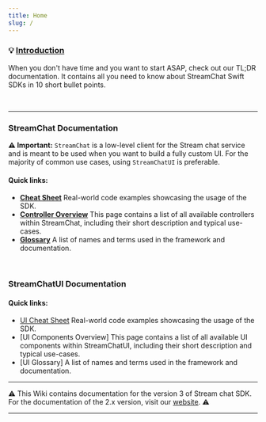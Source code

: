 ```yaml
---
title: Home
slug: /
---
```


### 💡 [Introduction](/Introduction)

When you don't have time and you want to start ASAP, check out our TL;DR documentation. It contains all you need to know about StreamChat Swift SDKs in 10 short bullet points.

<p>&nbsp;</p>

---

### **StreamChat** Documentation

**⚠️ Important:** `StreamChat` is a low-level client for the Stream chat service and is meant to be used when you want to build a fully custom UI. For the majority of common use cases, using `StreamChatUI` is preferable.

#### Quick links:

- [**Cheat Sheet**](/cheat-sheet) Real-world code examples showcasing the usage of the SDK.
- [**Controller Overview**](/controllers/controllers-overview) This page contains a list of all available controllers within StreamChat, including their short description and typical use-cases.
- [**Glossary**](/glossary) A list of names and terms used in the framework and documentation.

<p>&nbsp;</p>

### **StreamChatUI** Documentation

#### Quick links:

- [UI Cheat Sheet](/ui-cheat-sheet) Real-world code examples showcasing the usage of the SDK.
- [UI Components Overview] This page contains a list of all available UI components within StreamChatUI, including their short description and typical use-cases.
- [UI Glossary] A list of names and terms used in the framework and documentation.

---

⚠️ This Wiki contains documentation for the version 3 of Stream chat SDK. For the documentation of the 2.x version, visit our [website](https://getstream.io/chat/docs/ios_installation/?language=swift). ⚠️

---
